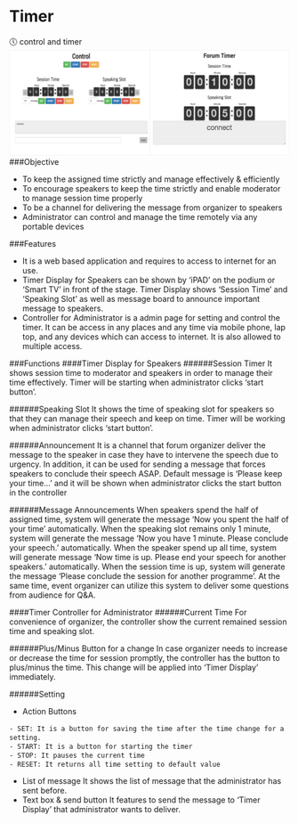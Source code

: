 # Timer
🕔 control and timer
![timer](https://github.com/23and/Timer/blob/master/etc/img.png?raw=true)
###Objective
- To keep the assigned time strictly and manage effectively & efficiently
- To encourage speakers to keep the time strictly and enable moderator to manage session time properly 
- To be a channel for delivering the message from organizer to speakers
- Administrator can control and manage the time remotely via any portable devices

###Features
- It is a web based application and requires to access to internet for an use. 
- Timer Display for Speakers can be shown by ‘iPAD’ on the podium or ‘Smart TV’ in front of the stage. Timer Display shows ‘Session Time’ and ‘Speaking Slot’ as well as message board to announce important message to speakers.
- Controller for Administrator is a admin page for setting and control the timer. It can be access in any places and any time via mobile phone, lap top, and any devices which can access to internet. It is also allowed to multiple access.

###Functions
####Timer Display for Speakers
######Session Timer
It shows session time to moderator and speakers in order to manage their time effectively. Timer will be starting when administrator clicks ‘start button’.

######Speaking Slot
It shows the time of speaking slot for speakers so that they can manage their speech and keep on time. Timer will be working when administrator clicks ‘start button’.

######Announcement
It is a channel that forum organizer deliver the message to the speaker in case they have to intervene the speech due to urgency. In addition, it can be used for sending a message that forces speakers to conclude their speech ASAP. Default message is ‘Please keep your time…’ and it will be shown when administrator clicks the start button in the controller

######Message Announcements 
When speakers spend the half of assigned time, system will generate the message ‘Now you spent the half of your time’ automatically.
When the speaking slot remains only 1 minute, system will generate the message ‘Now you have 1 minute. Please conclude your speech.’ automatically.
When the speaker spend up all time, system will generate message ‘Now time is up. Please end your speech for another speakers.’ automatically.
When the session time is up, system will generate the message ‘Please conclude the session for another programme’.
At the same time, event organizer can utilize this system to deliver some questions from audience for Q&A.

####Timer Controller for Administrator
######Current Time
For convenience of organizer, the controller show the current remained session time and speaking slot. 

######Plus/Minus Button for a change
In case organizer needs to increase or decrease the time for session promptly, the controller has the button to plus/minus the time. This change will be applied into ‘Timer Display’ immediately.

######Setting
- Action Buttons
````
- SET: It is a button for saving the time after the time change for a setting.
- START: It is a button for starting the timer
- STOP: It pauses the current time
- RESET: It returns all time setting to default value
````
- List of message
It shows the list of message that the administrator has sent before.
- Text box & send button
It features to send the message to ‘Timer Display’ that administrator wants to deliver.
